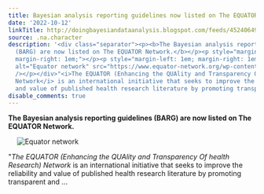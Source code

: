 ```yaml
---
title: Bayesian analysis reporting guidelines now listed on The EQUATOR Network
date: '2022-10-12'
linkTitle: http://doingbayesiandataanalysis.blogspot.com/feeds/4524064990473474209/comments/default
source: .na.character
description: '<div class="separator"><p><b>The Bayesian analysis reporting guidelines
  (BARG) are now listed on The EQUATOR Network.</b></p><p style="margin-left: 1em;
  margin-right: 1em;"></p><p style="margin-left: 1em; margin-right: 1em;">&nbsp;<img
  alt="Equator network" src="https://www.equator-network.org/wp-content/themes/equator/images/equator_logo.png"
  /></p></div>"<i>The EQUATOR (Enhancing the QUAlity and Transparency Of health Research)
  Network</i> is an international initiative that seeks to improve the reliability
  and value of published health research literature by promoting transparent and ...'
disable_comments: true
---
```

<div class="separator"><p><b>The Bayesian analysis reporting guidelines (BARG) are now listed on The EQUATOR Network.</b></p><p style="margin-left: 1em; margin-right: 1em;"></p><p style="margin-left: 1em; margin-right: 1em;">&nbsp;<img alt="Equator network" src="https://www.equator-network.org/wp-content/themes/equator/images/equator_logo.png" /></p></div>"<i>The EQUATOR (Enhancing the QUAlity and Transparency Of health Research) Network</i> is an international initiative that seeks to improve the reliability and value of published health research literature by promoting transparent and ...